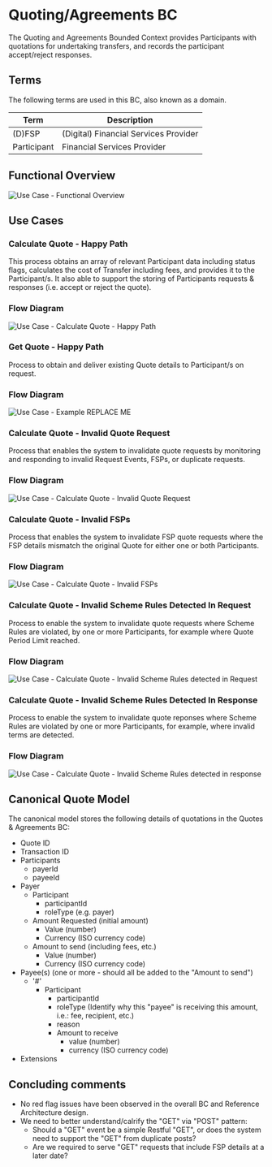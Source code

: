 # Quoting/Agreements BC

The Quoting and Agreements Bounded Context provides Participants with quotations for undertaking transfers, and records the participant accept/reject responses.

## Terms

The following terms are used in this BC, also known as a domain.

| Term | Description |
|---|---|
| (D)FSP | (Digital) Financial Services Provider |
| Participant | Financial Services Provider |

## Functional Overview

![Use Case - Functional Overview](./assets/qtaFunctionalOverview_20210825.png)

## Use Cases

### Calculate Quote - Happy Path

This process obtains an array of relevant Participant data including status flags, calculates the cost of Transfer including fees, and provides it to the Participant/s.  It also able to support the storing of Participants requests & responses (i.e. accept or reject the quote).

### Flow Diagram

![Use Case - Calculate Quote - Happy Path](./assets/qtaCalculateQuoteHappyPath_20210825.png)

### Get Quote - Happy Path

Process to obtain and deliver existing Quote details to Participant/s on request.

### Flow Diagram

![Use Case - Example REPLACE ME](./assets/qtaGetQuoteHappyPath.png)

### Calculate Quote - Invalid Quote Request

Process that enables the system to invalidate quote requests by monitoring and responding to invalid Request Events, FSPs, or duplicate requests.

### Flow Diagram

![Use Case - Calculate Quote - Invalid Quote Request](./assets/qtaCalculateQuoteInvalidQuoteRequest_20210825.png)

### Calculate Quote - Invalid FSPs

Process that enables the system to invalidate FSP quote requests where the FSP details mismatch the original Quote for either one or both Participants.

### Flow Diagram

![Use Case - Calculate Quote - Invalid FSPs](./assets/qtaCalculateQuoteInvalidFSPs_20210825.png)

### Calculate Quote - Invalid Scheme Rules Detected In Request

Process to enable the system to invalidate quote requests where Scheme Rules are violated, by one or more Participants, for example where Quote Period Limit reached.

### Flow Diagram

![Use Case - Calculate Quote - Invalid Scheme Rules detected in Request](./assets/qtaCalculateQuoteInvalidSchemeRulesRequest_20210825.png)

### Calculate Quote - Invalid Scheme Rules Detected In Response

Process to enable the system to invalidate quote reponses where Scheme Rules are violated by one or more Participants, for example, where invalid terms are detected.

### Flow Diagram

![Use Case - Calculate Quote - Invalid Scheme Rules detected in response](./assets/qtaCalculateQuoteInvalidSchemeRulesResponse_20210825.png)

## Canonical Quote Model

The canonical model stores the following details of quotations in the Quotes & Agreements BC:

- Quote ID
- Transaction ID
- Participants
  - payerId
  - payeeId
- Payer
  - Participant
    - participantId
    - roleType (e.g. payer)
  - Amount Requested (initial amount)
    - Value (number)
    - Currency (ISO currency code)
  - Amount to send (including fees, etc.)
    - Value (number)
    - Currency (ISO currency code)
- Payee(s) (one or more - should all be added to the "Amount to send")
  - '#'
    - Participant
      - participantId
      - roleType (Identify why this "payee" is receiving this amount, i.e.: fee, recipient, etc.)
      - reason
      - Amount to receive
        - value (number)
        - currency (ISO currency code)
- Extensions

## Concluding comments

- No red flag issues have been observed in the overall BC and Reference Architecture design.
- We need to better understand/calrify the "GET" via "POST" pattern:
  - Should a "GET" event be a simple Restful "GET", or does the system need to support the "GET" from duplicate posts?
  - Are we required to serve "GET" requests that include FSP details at a later date?

<!--## Notes -->

<!-- Footnotes themselves at the bottom. -->
[^1]: Common Interfaces: [Mojaloop Common Interface List](../../commonInterfaces.md)
